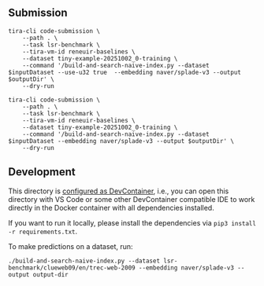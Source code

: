 ## Submission

```
tira-cli code-submission \
    --path . \
    --task lsr-benchmark \
    --tira-vm-id reneuir-baselines \
    --dataset tiny-example-20251002_0-training \
    --command '/build-and-search-naive-index.py --dataset $inputDataset --use-u32 true  --embedding naver/splade-v3 --output $outputDir' \
    --dry-run
```


```
tira-cli code-submission \
    --path . \
    --task lsr-benchmark \
    --tira-vm-id reneuir-baselines \
    --dataset tiny-example-20251002_0-training \
    --command '/build-and-search-naive-index.py --dataset $inputDataset --embedding naver/splade-v3 --output $outputDir' \
    --dry-run
```

## Development

This directory is [configured as DevContainer](https://code.visualstudio.com/docs/devcontainers/containers), i.e., you can open this directory with VS Code or some other DevContainer compatible IDE to work directly in the Docker container with all dependencies installed.

If you want to run it locally, please install the dependencies via `pip3 install -r requirements.txt`.

To make predictions on a dataset, run:

```
./build-and-search-naive-index.py --dataset lsr-benchmark/clueweb09/en/trec-web-2009 --embedding naver/splade-v3 --output output-dir
```
